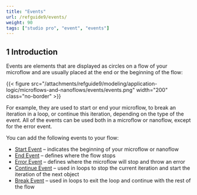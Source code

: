 ```yaml
---
title: "Events"
url: /refguide9/events/
weight: 90
tags: ["studio pro", "event", "events"]
---
```


## 1 Introduction

Events are elements that are displayed as circles on a flow of your microflow and are usually placed at the end or the beginning of the flow:

{{< figure src="/attachments/refguide9/modeling/application-logic/microflows-and-nanoflows/events/events.png"   width="200"  class="no-border" >}}

For example, they are used to start or end your microflow, to break an iteration in a loop, or continue this iteration, depending on the type of the event. All of the events can be used both in a microflow or nanoflow, except for the error event. 

You can add the following events to your flow:

* [Start Event](/refguide9/start-event/) – indicates the beginning of your microflow or nanoflow 
* [End Event](/refguide9/end-event/) – defines where the flow stops
* [Error Event](/refguide9/error-event/) – defines where the microflow will stop and throw an error
* [Continue Event](/refguide9/continue-event/) – used in loops to stop the current iteration and start the iteration of the next object
* [Break Event](/refguide9/break-event/) – used in loops to exit the loop and continue with the rest of the flow
